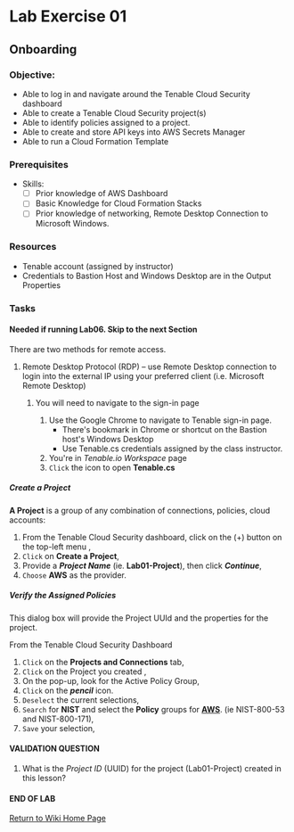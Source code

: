 # Lab Exercise 01
## Onboarding

### Objective:

- Able to log in and navigate around the Tenable Cloud Security dashboard
- Able to create a Tenable Cloud Security project(s)
- Able to identify policies assigned to a project.
- Able to create and store API keys into AWS Secrets Manager
- Able to run a Cloud Formation Template



### Prerequisites
-  Skills:
    - [ ] Prior knowledge of AWS Dashboard
	- [ ] Basic Knowledge for Cloud Formation Stacks
    - [ ] Prior knowledge of networking, Remote Desktop Connection to Microsoft Windows.

### Resources
- Tenable account (assigned by instructor)
- Credentials to Bastion Host and Windows Desktop are in the Output Properties

### Tasks


#### Needed if running Lab06.  Skip to the next Section
There are two methods for remote access. 

1. Remote Desktop Protocol (RDP) – use Remote Desktop connection to login into the external IP using your preferred client (i.e. Microsoft Remote Desktop)

    1.  You will need to navigate to the sign-in page

        1. Use the Google Chrome to navigate to Tenable sign-in page. 
	        - There's bookmark in Chrome or shortcut on the Bastion host's Windows Desktop 
    	    - Use Tenable.cs credentials assigned by the class instructor.
        2. You're in *Tenable.io Workspace* page
        3. `Click` the icon to open **Tenable.cs**

<!--#
#####  Create an API key 

The API key is used as an authetication key to verify validation questions using Tenable's REST API.  More information in using Tenable API keys can be found at https://developer.tenable.com/ (Search for the Cloud Security section for API examples)

1.  From Tenable Cloud Security dashbord, `Click`on the **Integrations** icon from the left menu,
1.  `Click` on **API Tokens**,
1.  `Click` on the ***Click to generate an API Token,
1.  The new token will be added to the bottom of the list.  `Click` on the <u>copy</u> icon to `Save` the token to the clipboard.  

##### Store API key 
A cloud formation template will be used to store the API key in secrets manager.

1.  Navigate to AWS Console,
1.  Select the **CloudFormation** service,
1.  Click on **Create Stack->with New resources (standard)**,
	  - Select **Template is Ready** ,
    - Select **Amazon S3 URL**,
    - From **Output Properties**, `Copy` the link from the parameters,<u>**StoreAPI**</u>.
1.	Click on **Next**,
1.  In the window **Specify stack details:  
    1.  Enter the Stack name:  <u>**TenableStoreAPIkey**</u>,
    1.  Enter the **ApiKey** (found in the steps above),
    (ie Copy the key from **TenableCS Dashboard->Integrations->Create API Key**),
1.  `Click` **Next**,
1.  `Click` **Next**,
1.  `Click` **Submit**,
1.  `Click` the refresh button to verify the status **CREATE_COMPLETE**.
-->

##### Create a Project
**A Project** is a group of any combination of connections, policies, cloud accounts:
1.  From the Tenable Cloud Security dashboard, click on the (+) button on the top-left menu  ,
1.  `Click` on **Create a Project**,
1.  Provide a ***Project Name*** (ie. **Lab01-Project**), then click ***Continue***,
1.  `Choose` **AWS** as the provider.

##### Verify the Assigned Policies
This dialog box will provide the Project UUId and the properties for the project.

From the Tenable Cloud Security Dashboard
1.  `Click` on the **Projects and Connections** tab,
1.  `Click` on the Project you created	,
1.  On the pop-up, look for the Active Policy Group,
1. `Click` on the ***pencil*** icon.
1.  `Deselect` the current selections,
1.  `Search` for **NIST** and select the **Policy** groups for <u>**AWS**</u>.  (ie NIST-800-53 and NIST-800-171),
1.  `Save` your selection,


#### VALIDATION QUESTION

1.  What is the *Project ID* (UUID) for the project (Lab01-Project) created in this lesson?

#### END OF LAB

[Return to Wiki Home Page](https://github.com/rickdevera/tenable_immersion_day_labs/wiki)
